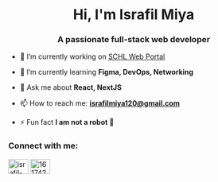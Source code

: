 <h1 align="center">Hi, I'm Israfil Miya</h1>
<h3 align="center">A passionate full-stack web developer</h3>

- 🔭 I’m currently working on [SCHL Web Portal](https://github.com/israfil-miya/schl-online)

- 🌱 I’m currently learning **Figma, DevOps, Networking**

- 💬 Ask me about **React, NextJS**

- 📫 How to reach me: **israfilmiya120@gmail.com**

- ⚡ Fun fact **I am not a robot 🤖**

<h3 align="left">Connect with me:</h3>
<p align="left">
<a href="https://linkedin.com/in/israfil-miya" target="blank"><img align="center" src="https://raw.githubusercontent.com/rahuldkjain/github-profile-readme-generator/master/src/images/icons/Social/linked-in-alt.svg" alt="israfil-miya" height="30" width="40" /></a>
<a href="https://stackoverflow.com/users/16174233" target="blank"><img align="center" src="https://raw.githubusercontent.com/rahuldkjain/github-profile-readme-generator/master/src/images/icons/Social/stack-overflow.svg" alt="16174233" height="30" width="40" /></a>
</p>
